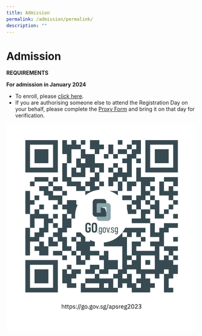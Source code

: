 ```yaml
---
title: Admission
permalink: /admission/permalink/
description: ""
---
```

Admission
=========

  
**REQUIREMENTS**  
  
**For admission in January 2024**  
  
*   To enroll, please [click here](https://go.gov.sg/apsreg2023).
*   If you are authorising someone else to attend the Registration Day on your behalf, please complete the [Proxy Form](/files/admission-%20joint%20proxy%20form.pdf) and bring it on that day for verification.

![](/images/registration%20form.png)
